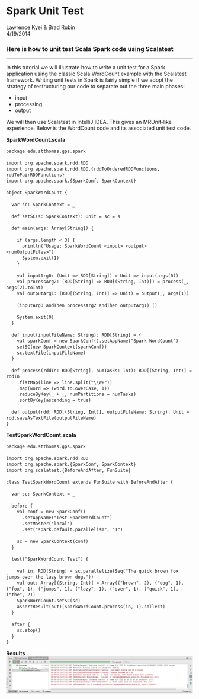 # Spark Unit Test

Lawrence Kyei & Brad Rubin  
4/19/2014

### Here is how to unit test Scala Spark code using Scalatest
---
In this tutorial we will illustrate how to write a unit test for a Spark application using the classic Scala WordCount example with the Scalatest framework. Writing unit tests in Spark is fairly simple if we adopt the strategy of restructuring our code to separate out the three main phases:

- input
- processing
- output

We will then use Scalatest in IntelliJ IDEA. This gives an MRUnit-like experience. Below is the WordCount code and its associated unit test code.

**SparkWordCount.scala**

    package edu.stthomas.gps.spark

    import org.apache.spark.rdd.RDD
    import org.apache.spark.rdd.RDD.{rddToOrderedRDDFunctions, rddToPairRDDFunctions}
    import org.apache.spark.{SparkConf, SparkContext}

    object SparkWordCount {

      var sc: SparkContext = _

      def setSC(s: SparkContext): Unit = sc = s
      
      def main(args: Array[String]) {

        if (args.length < 3) {
          println("Usage: SparkWordCount <input> <output> <numOutputFiles>")
          System.exit(1)
        }

        val inputArg0: (Unit => RDD[String]) = Unit => input(args(0))
        val processArg2: (RDD[String] => RDD[(String, Int)]) = process(_, args(2).toInt)
        val outputArg1: (RDD[(String, Int)] => Unit) = output(_, args(1))

        (inputArg0 andThen processArg2 andThen outputArg1) ()

        System.exit(0)
      }

      def input(inputFileName: String): RDD[String] = {
        val sparkConf = new SparkConf().setAppName("Spark WordCount")
        setSC(new SparkContext(sparkConf))
        sc.textFile(inputFileName)
      }

      def process(rddIn: RDD[String], numTasks: Int): RDD[(String, Int)] = rddIn
        .flatMap(line => line.split("\\W+"))
        .map(word => (word.toLowerCase, 1))
        .reduceByKey(_ + _, numPartitions = numTasks)
        .sortByKey(ascending = true)

      def output(rdd: RDD[(String, Int)], outputFileName: String): Unit = rdd.saveAsTextFile(outputFileName)
    }

**TestSparkWordCount.scala**

    package edu.stthomas.gps.spark

    import org.apache.spark.rdd.RDD
    import org.apache.spark.{SparkConf, SparkContext}
    import org.scalatest.{BeforeAndAfter, FunSuite}

    class TestSparkWordCount extends FunSuite with BeforeAndAfter {

      var sc: SparkContext = _

      before {
        val conf = new SparkConf()
          .setAppName("Test SparkWordCount")
          .setMaster("local")
          .set("spark.default.parallelism", "1")

        sc = new SparkContext(conf)
      }

      test("SparkWordCount Test") {

        val in: RDD[String] = sc.parallelize(Seq("The quick brown fox jumps over the lazy brown dog."))
        val out: Array[(String, Int)] = Array(("brown", 2), ("dog", 1), ("fox", 1), ("jumps", 1), ("lazy", 1), ("over", 1), ("quick", 1), ("the", 2))
        SparkWordCount.setSC(sc)
        assertResult(out)(SparkWordCount.process(in, 1).collect)
      }

      after {
        sc.stop()
      }
    }

**Results**
![](sparkUnitTestResult.png)